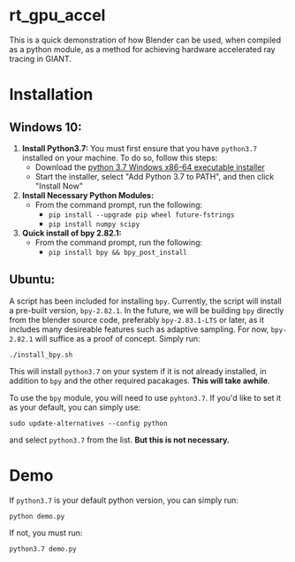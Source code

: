# rt_gpu_accel
This is a quick demonstration of how Blender can be used, when compiled as a python module, as a method for achieving hardware accelerated ray tracing in GIANT.

# Installation
## Windows 10: 
1. **Install Python3.7:**  You must first ensure that you have `python3.7` installed on your machine.  To do so, follow this steps:
    - Download the [python 3.7 Windows x86-64 executable installer](https://www.python.org/ftp/python/3.7.9/python-3.7.9-amd64.exe)
    - Start the installer, select "Add Python 3.7 to PATH", and then click "Install Now"
2. **Install Necessary Python Modules:**
    - From the command prompt, run the following:
        - `pip install --upgrade pip wheel future-fstrings`
        - `pip install numpy scipy`
3. **Quick install of bpy 2.82.1:**
    - From the command prompt, run the following:
        - `pip install bpy && bpy_post_install`


## Ubuntu:
A script has been included for installing `bpy`.  Currently, the script will install a pre-built version, `bpy-2.82.1`.  In the future, we will be building `bpy` directly from the blender source code, preferably `bpy-2.83.1-LTS` or later, as it includes many desireable features such as adaptive sampling.  For now, `bpy-2.82.1` will suffice as a proof of concept.  Simply run:

`./install_bpy.sh`

This will install `python3.7` on your system if it is not already installed, in addition to `bpy` and the other required pacakages.  **This will take awhile**.  

To use the `bpy` module, you will need to use `pyhton3.7`.  If you'd like to set it as your default, you can simply use:

`sudo update-alternatives --config python`

and select `python3.7` from the list.  **But this is not necessary.**

# Demo
If `python3.7` is your default python version, you can simply run:

`python demo.py`

If not, you must run:

`python3.7 demo.py`